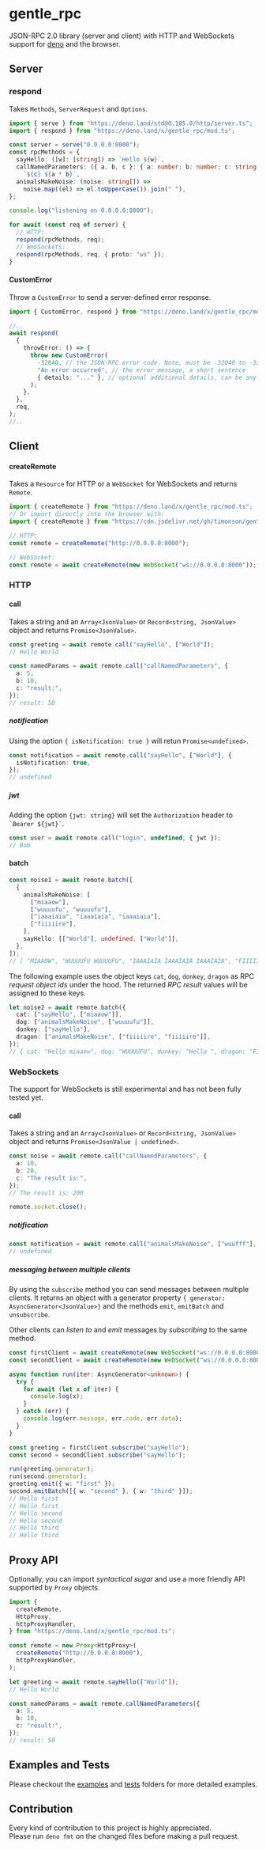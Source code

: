 # gentle_rpc

JSON-RPC 2.0 library (server and client) with HTTP and WebSockets support for
[deno](https://github.com/denoland/deno) and the browser.

## Server

### respond

Takes `Methods`, `ServerRequest` and `Options`.

```typescript
import { serve } from "https://deno.land/std@0.105.0/http/server.ts";
import { respond } from "https://deno.land/x/gentle_rpc/mod.ts";

const server = serve("0.0.0.0:8000");
const rpcMethods = {
  sayHello: ([w]: [string]) => `Hello ${w}`,
  callNamedParameters: ({ a, b, c }: { a: number; b: number; c: string }) =>
    `${c} ${a * b}`,
  animalsMakeNoise: (noise: string[]) =>
    noise.map((el) => el.toUpperCase()).join(" "),
};

console.log("listening on 0.0.0.0:8000");

for await (const req of server) {
  // HTTP:
  respond(rpcMethods, req);
  // WebSockets:
  respond(rpcMethods, req, { proto: "ws" });
}
```

#### CustomError

Throw a `CustomError` to send a server-defined error response.

```typescript
import { CustomError, respond } from "https://deno.land/x/gentle_rpc/mod.ts";

//..
await respond(
  {
    throwError: () => {
      throw new CustomError(
        -32040, // the JSON-RPC error code. Note, must be -32040 to -32099
        "An error occurred", // the error message, a short sentence
        { details: "..." }, // optional additional details, can be any `JsonValue`
      );
    },
  },
  req,
);
//..
```

## Client

#### createRemote

Takes a `Resource` for HTTP or a `WebSocket` for WebSockets and returns
`Remote`.

```typescript
import { createRemote } from "https://deno.land/x/gentle_rpc/mod.ts";
// Or import directly into the browser with:
import { createRemote } from "https://cdn.jsdelivr.net/gh/timonson/gentle_rpc@v3.1/client/dist/remote.js";

// HTTP:
const remote = createRemote("http://0.0.0.0:8000");

// WebSocket:
const remote = await createRemote(new WebSocket("ws://0.0.0.0:8000"));
```

### HTTP

#### call

Takes a string and an `Array<JsonValue>` or `Record<string, JsonValue>` object
and returns `Promise<JsonValue>`.

```typescript
const greeting = await remote.call("sayHello", ["World"]);
// Hello World

const namedParams = await remote.call("callNamedParameters", {
  a: 5,
  b: 10,
  c: "result:",
});
// result: 50
```

##### notification

Using the option `{ isNotification: true }` will retun `Promise<undefined>`.

```typescript
const notification = await remote.call("sayHello", ["World"], {
  isNotification: true,
});
// undefined
```

##### jwt

Adding the option `{jwt: string}` will set the `Authorization` header to
`` `Bearer ${jwt}` ``.

```typescript
const user = await remote.call("login", undefined, { jwt });
// Bob
```

#### batch

```typescript
const noise1 = await remote.batch([
  {
    animalsMakeNoise: [
      ["miaaow"],
      ["wuuuufu", "wuuuufu"],
      ["iaaaiaia", "iaaaiaia", "iaaaiaia"],
      ["fiiiiire"],
    ],
    sayHello: [["World"], undefined, ["World"]],
  },
]);
// [ "MIAAOW", "WUUUUFU WUUUUFU", "IAAAIAIA IAAAIAIA IAAAIAIA", "FIIIIIRE", "Hello World", "Hello ", "Hello World" ]
```

The following example uses the object keys `cat`, `dog`, `donkey`, `dragon` as
RPC _request object ids_ under the hood. The returned _RPC result_ values will
be assigned to these keys.

```typescript
let noise2 = await remote.batch({
  cat: ["sayHello", ["miaaow"]],
  dog: ["animalsMakeNoise", ["wuuuufu"]],
  donkey: ["sayHello"],
  dragon: ["animalsMakeNoise", ["fiiiiire", "fiiiiire"]],
});
// { cat: "Hello miaaow", dog: "WUUUUFU", donkey: "Hello ", dragon: "FIIIIIRE FIIIIIRE" }
```

### WebSockets

The support for WebSockets is still experimental and has not been fully tested
yet.

#### call

Takes a string and an `Array<JsonValue>` or `Record<string, JsonValue>` object
and returns `Promise<JsonValue | undefined>`.

```typescript
const noise = await remote.call("callNamedParameters", {
  a: 10,
  b: 20,
  c: "The result is:",
});
// The result is: 200

remote.socket.close();
```

##### notification

```typescript
const notification = await remote.call("animalsMakeNoise", ["wuufff"], true);
// undefined
```

##### messaging between multiple clients

By using the `subscribe` method you can send messages between multiple clients.
It returns an object with a generator property
`{ generator: AsyncGenerator<JsonValue>}` and the methods `emit`, `emitBatch`
and `unsubscribe`.

Other clients can _listen to_ and _emit_ messages by _subscribing_ to the same
method.

```typescript
const firstClient = await createRemote(new WebSocket("ws://0.0.0.0:8000"));
const secondClient = await createRemote(new WebSocket("ws://0.0.0.0:8000"));

async function run(iter: AsyncGenerator<unknown>) {
  try {
    for await (let x of iter) {
      console.log(x);
    }
  } catch (err) {
    console.log(err.message, err.code, err.data);
  }
}

const greeting = firstClient.subscribe("sayHello");
const second = secondClient.subscribe("sayHello");

run(greeting.generator);
run(second.generator);
greeting.emit({ w: "first" });
second.emitBatch([{ w: "second" }, { w: "third" }]);
// Hello first
// Hello first
// Hello second
// Hello second
// Hello third
// Hello third
```

## Proxy API

Optionally, you can import _syntactical sugar_ and use a more friendly API
supported by `Proxy` objects.

```typescript
import {
  createRemote,
  HttpProxy,
  httpProxyHandler,
} from "https://deno.land/x/gentle_rpc/mod.ts";

const remote = new Proxy<HttpProxy>(
  createRemote("http://0.0.0.0:8000"),
  httpProxyHandler,
);

let greeting = await remote.sayHello(["World"]);
// Hello World

const namedParams = await remote.callNamedParameters({
  a: 5,
  b: 10,
  c: "result:",
});
// result: 50
```

## Examples and Tests

Please checkout the
[examples](https://github.com/timonson/gentle_rpc/tree/master/examples) and
[tests](https://github.com/timonson/gentle_rpc/tree/master/tests) folders for
more detailed examples.

## Contribution

Every kind of contribution to this project is highly appreciated.\
Please run `deno fmt` on the changed files before making a pull request.
